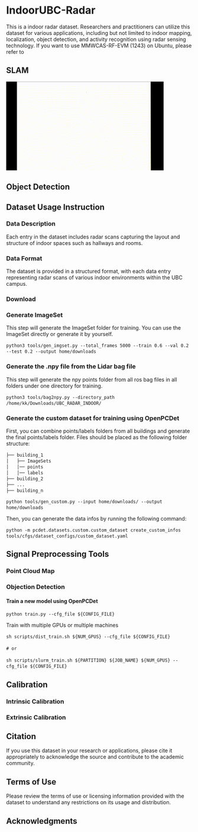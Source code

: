 # IndoorUBC-Radar
This is a indoor radar dataset. Researchers and practitioners can utilize this dataset for various applications, including but not limited to indoor mapping, localization, object detection, and activity recognition using radar sensing technology.
If you want to use MMWCAS-RF-EVM (1243) on Ubuntu, please refer to 
## SLAM
![Animated GIF](img/CEME_f2.gif)
## Object Detection

## Dataset Usage Instruction

### Data Description
Each entry in the dataset includes radar scans capturing the layout and structure of indoor spaces such as hallways and rooms.
### Data Format
The dataset is provided in a structured format, with each data entry representing radar scans of various indoor environments within the UBC campus.
### Download
### Generate ImageSet
This step will generate the ImageSet folder for training. You can use the ImageSet directly or generate it by yourself.
```
python3 tools/gen_imgset.py --total_frames 5000 --train 0.6 --val 0.2 --test 0.2 --output home/downloads
```
### Generate the .npy file from the Lidar bag file
This step will generate the npy points folder from all ros bag files in all folders under one directory for training. 
```
python3 tools/bag2npy.py --directory_path /home/kk/Downloads/UBC_RADAR_INDOOR/
```
### Generate the custom dataset for training using OpenPCDet
First, you can combine points/labels folders from all buildings and generate the final points/labels folder.
Files should be placed as the following folder structure:
```
├── building_1
│   ├── ImageSets
│   │── points
│   │── labels
├── building_2
├── ...
├── building_n
```
```
python tools/gen_custom.py --input home/downloads/ --output home/downloads
```
Then, you can generate the data infos by running the following command:
```
python -m pcdet.datasets.custom.custom_dataset create_custom_infos tools/cfgs/dataset_configs/custom_dataset.yaml
```
## Signal Preprocessing Tools

### Point Cloud Map

### Objection Detection
#### Train a new model using OpenPCDet
```
python train.py --cfg_file ${CONFIG_FILE}
```
Train with multiple GPUs or multiple machines
```
sh scripts/dist_train.sh ${NUM_GPUS} --cfg_file ${CONFIG_FILE}

# or 

sh scripts/slurm_train.sh ${PARTITION} ${JOB_NAME} ${NUM_GPUS} --cfg_file ${CONFIG_FILE}
```
## Calibration
### Intrinsic Calibration

### Extrinsic Calibration


## Citation
If you use this dataset in your research or applications, please cite it appropriately to acknowledge the source and contribute to the academic community.

## Terms of Use
Please review the terms of use or licensing information provided with the dataset to understand any restrictions on its usage and distribution.

## Acknowledgments
